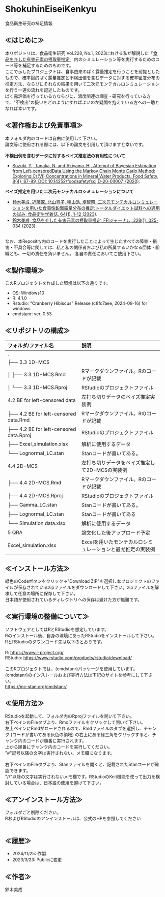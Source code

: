 # ShokuhinEiseiKenkyu
食品衛生研究の補足情報 
<br>
## ≪はじめに≫
本リポジトリは、食品衛生研究 Vol.228, No.1, 2023における私が解説した「[食品を介した有害元素の摂取量推定](https://www.jstage.jst.go.jp/article/ffij/228/1/228_025/_article/-char/ja/)」内のシミュレーション等を実行するためのコード等を補足するためのものです。<br>
ここで示したプロジェクトは、食事由来のばく露量推定を行うことを前提としたもので、確率論的ばく露量推定と不検出値を含むデータに対する確率密度分布の推定方法、ならびにそれらの結果を用いて二次元モンテカルロシミュレーションを行う一連の流れを記述したものです。<br>
ばく露評価を行っている方ならびに、濃度関連の調査・研究を行っている方で、"不検出"の扱いをどのようにすればよいのか疑問を抱えている方への一助となれば幸いです。

## ≪著作権および免責事項≫
本フォルダ内のコードは自由に使用して下さい。<br>
論文等に使用される際には、以下の論文を引用して頂けますと幸いです。<br>
<br>
**不検出例を含むデータに対するベイズ推定法の有用性について**<br>
* [Suzuki, Y., Tanaka, N. and Akiyama, H., Attempt of Bayesian Estimation from Left-censoredData Using the Markov Chain Monte Carlo Method: Exploring Cr(VI) Concentrations in Mineral  Water Products. Food Safety, 8(4), 67-89, DOI: 10.14252/foodsafetyfscj.D-20-00007, (2020)](https://www.jstage.jst.go.jp/article/foodsafetyfscj/8/4/8_D-20-00007/_article).<br>

**ベイズ推定を用いた二次元モンテカルロシミュレーションについて**<br>
* [鈴木美成, 近藤翠, 北山育子, 穐山浩, 堤智昭, 二次元モンテカルロシミュレーションを用いた食事性鉛曝露量分布の推定:トータルダイエット試料への適用の試み, 食品衛生学雑誌, 64(1), 1-12 (2023)](https://www.jstage.jst.go.jp/article/shokueishi/64/1/64_1/_article/-char/ja).<br>
* [鈴木美成, 食品を介した有害元素の摂取量推定, FFIジャーナル, 228(1), 025-034 (2023)](https://www.jstage.jst.go.jp/article/ffij/228/1/228_025/_article/-char/ja/).
<br>
なお、本Repositry内のコードを実行したことによって生じたすべての障害・損害・不具合等に関しては、私と私の関係者および私の所属するいかなる団体・組織とも、一切の責任を負いません。
各自の責任においてご使用下さい。<br>

## ≪製作環境≫
このRプロジェクトを作成した環境は以下の通りです。
* OS: Windows10
* R: 4.1.0
* Rstudio: "Cranberry Hibiscus" Release (c8fc7aee, 2024-09-16) for windows
* cmdstanr: ver. 0.53

## ≪リポジトリの構成≫
| フォルダ/ファイル名 | 説明 |
| :-- | :-- | 
| . |    |  |
| ├── 3.3 1D-MCS |    | 1D-MCSの実装例 |
| │   ├──  3.3 1D-MCS.Rmd   | Rマークダウンファイル。Rのコードが記載 |
| │   └── 3.3 1D-MCS.Rproj | RStudioのプロジェクトファイル |
| 4.2 BE for left-censored data | 左打ち切りデータのベイズ推定実装例 |
|  ├── 4.2 BE for left-censored data.Rmd | Rマークダウンファイル。Rのコードが記載 |
|  ├── 4.2 BE for left-censored data.Rproj | RStudioのプロジェクトファイル |
|  ├── Excel_simulation.xlsx | 解析に使用するデータ |
|  └── Lognormal_LC.stan | Stanコードが書いてある。|
| 4.4 2D-MCS | 左打ち切りデータをベイズ推定して2D-MCSの実装例 |
|  ├── 4.4 2D-MCS.Rmd | Rマークダウンファイル。Rのコードが記載 |
|  ├── 4.4 2D-MCS.Rproj | RStudioのプロジェクトファイル |
|  ├── Gamma_LC.stan | Stanコードが書いてある。|
|  ├── Lognormal_LC.stan | Stanコードが書いてある|
|  └── Simulation data.xlsx | 解析に使用するデータ|
| 5 QRA | 論文化した後アップロード予定 |
| Excel_simulation.xlsx | Excelを用いたモンテカルロシミュレーションと最尤推定の実装例 |


## ≪インストール方法≫
緑色のCodeボタンをクリック⇒"Download ZIP"を選択し本プロジェクトのファイルが保存されているzipファイルをダウンロードして下さい。zipファイルを解凍して任意の場所に保存して下さい。<br>
日本語が使用されているディレクトリへの保存は避けた方が無難です。<br>

## ≪実行環境の整備について≫
ソフトウェアとしてはRとRStudioを想定しています。<br>
Rのインストール後、自身の環境にあったRStudioをインストールして下さい。<br>
RとRStudioのダウンロード先は以下のとおりです。<br>
<br>
R: <https://www.r-project.org/><br>
RStudio: <https://www.rstudio.com/products/rstudio/download/><br>
<br>
このRプロジェクトでは、{cmdstanr}パッケージを使用しています。<br>
{cmdstanr}のインストールおよび実行方法は下記のサイトを参考にして下さい。<br>
<https://mc-stan.org/cmdstanr/><br>

## ≪使用方法≫
RStudioを起動して、フォルダ内のRprojファイルを開いて下さい。<br>
右下ペインのFileタブより、Rmdファイルをクリックして開いて下さい。<br>
左上ペインにRmdがロードされるので、Rmdファイルのタブを選択し、チャンク (コードが書いてある灰色の領域) の右上にある緑三角をクリックすると、チャンク内のコードが順番に実行されます。<br>
上から順番にチャンク内のコードを実行してください。<br>
"#"記号以降の文字は実行されない、メモ欄になります。<br>
<br>
右下ペインのFileタブより、Stanファイルを開くと、記載されたStanコードが確認できます。<br>
"//"以降の文字は実行されないメモ欄です。RStudioのKnit機能を使って出力を検討している場合は、日本語の使用を避けて下さい。<br>

## ≪アンインストール方法≫
フォルダごと削除ください。<br>
RおよびRStudioのアンインストールは、公式のHPを参照してください<br>
<br>
## ≪履歴≫
* 2024/11/25: 作製
* 2023/3/23: Publicに変更

## ≪作者≫
鈴木美成<br>
<br>
